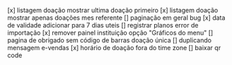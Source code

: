 [x] listagem doação mostrar ultima doação primeiro
[x] listagem doação mostrar apenas doações mes referente
[] paginação em geral bug
[x] data de validade adicionar para 7 dias uteis
[] registrar planos error de importação
[x] remover painel instituição opção "Gráficos do menu"
[] pagina de obrigado sem código de barras doação única
[] duplicando mensagem e-vendas
[x] horário de doação fora do time zone
[] baixar qr code